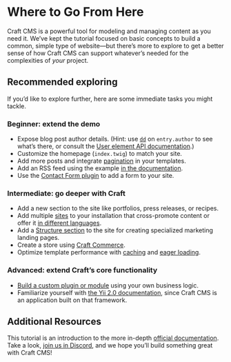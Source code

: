 # Where to Go From Here

Craft CMS is a powerful tool for modeling and managing content as you need it. We’ve kept the tutorial focused on basic concepts to build a common, simple type of website—but there’s more to explore to get a better sense of how Craft CMS can support whatever’s needed for the complexities of *your* project.

## Recommended exploring

If you’d like to explore further, here are some immediate tasks you might tackle.

### Beginner: extend the demo

- Expose blog post author details. (Hint: use [`dd`](https://docs.craftcms.com/v3/dev/tags/dd.html) on `entry.author` to see what’s there, or consult the [User element API documentation](https://docs.craftcms.com/api/v3/craft-elements-user.html).)
- Customize the homepage (`index.twig`) to match your site.
- Add more posts and integrate [pagination](https://docs.craftcms.com/v3/dev/tags/paginate.html) in your templates.
- Add an RSS feed using the example [in the documentation](https://docs.craftcms.com/v3/dev/examples/rss-feed.html).
- Use the [Contact Form plugin](https://plugins.craftcms.com/contact-form) to add a form to your site.

### Intermediate: go deeper with Craft

- Add a new section to the site like portfolios, press releases, or recipes.
- Add multiple [sites](https://docs.craftcms.com/v3/sites.html) to your installation that cross-promote content or offer it [in different languages](https://docs.craftcms.com/v3/localization.html).
- Add a [Structure section](https://docs.craftcms.com/v3/sections-and-entries.html#sections) to the site for creating specialized marketing landing pages.
- Create a store using [Craft Commerce](https://craftcms.com/commerce).
- Optimize template performance with [caching](https://docs.craftcms.com/v3/dev/tags/cache.html) and [eager loading](https://docs.craftcms.com/v3/dev/eager-loading-elements.html).

### Advanced: extend Craft’s core functionality

- [Build a custom plugin or module](https://docs.craftcms.com/v3/extend/) using your own business logic.
- Familiarize yourself with [the Yii 2.0 documentation](https://www.yiiframework.com/doc/guide/2.0/en), since Craft CMS is an application built on that framework.

## Additional Resources

This tutorial is an introduction to the more in-depth [official documentation](https://docs.craftcms.com/v3/). Take a look, [join us in Discord](https://craftcms.com/discord), and we hope you’ll build something great with Craft CMS!